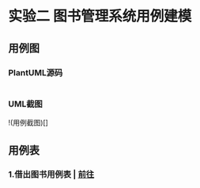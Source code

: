 # 实验二 图书管理系统用例建模

## 用例图
### PlantUML源码
```flow js

```
### UML截图
!(用例截图)[]

## 用例表

### 1.借出图书用例表 | [前往](./借出图书.md)